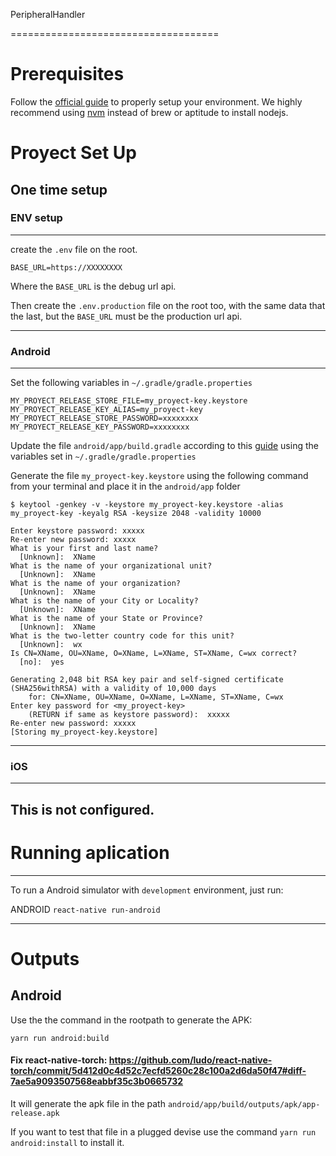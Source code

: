
PeripheralHandler

====================================

# Prerequisites

Follow the [official guide](https://facebook.github.io/react-native/docs/getting-started.html) to properly setup your environment.
We highly recommend using [nvm](https://github.com/creationix/nvm) instead of brew or aptitude to install nodejs.


# Proyect Set Up

## One time setup

### ENV setup
------------
create the `.env` file on the root.
```
BASE_URL=https://XXXXXXXX

```

Where the `BASE_URL` is the debug url api.

Then create the `.env.production` file on the root too, with the same data that the last,
but the `BASE_URL` must be the production url api.

-----------

### Android

---------------

Set the following variables in `~/.gradle/gradle.properties`
```
MY_PROYECT_RELEASE_STORE_FILE=my_proyect-key.keystore
MY_PROYECT_RELEASE_KEY_ALIAS=my_proyect-key
MY_PROYECT_RELEASE_STORE_PASSWORD=xxxxxxxx
MY_PROYECT_RELEASE_KEY_PASSWORD=xxxxxxxx
```

Update the file `android/app/build.gradle` according to this [guide](https://facebook.github.io/react-native/docs/signed-apk-android.html#adding-signing-config-to-your-app-s-gradle-config) using the variables set in `~/.gradle/gradle.properties`

Generate the file `my_proyect-key.keystore` using the following command from your terminal and place it in the `android/app` folder

```
$ keytool -genkey -v -keystore my_proyect-key.keystore -alias my_proyect-key -keyalg RSA -keysize 2048 -validity 10000

Enter keystore password: xxxxx
Re-enter new password: xxxxx
What is your first and last name?
  [Unknown]:  XName
What is the name of your organizational unit?
  [Unknown]:  XName
What is the name of your organization?
  [Unknown]:  XName
What is the name of your City or Locality?
  [Unknown]:  XName
What is the name of your State or Province?
  [Unknown]:  XName
What is the two-letter country code for this unit?
  [Unknown]:  wx
Is CN=XName, OU=XName, O=XName, L=XName, ST=XName, C=wx correct?
  [no]:  yes

Generating 2,048 bit RSA key pair and self-signed certificate (SHA256withRSA) with a validity of 10,000 days
	for: CN=XName, OU=XName, O=XName, L=XName, ST=XName, C=wx
Enter key password for <my_proyect-key>
	(RETURN if same as keystore password):  xxxxx
Re-enter new password: xxxxx
[Storing my_proyect-key.keystore]
```

--------------

### iOS

--------------
This is not configured.
--------------------


# Running aplication

--------------------
To run a Android simulator with `development` environment, just run:

ANDROID
`react-native run-android`

--------------------


# Outputs

## Android
Use the the command in the rootpath to generate the APK:
```
yarn run android:build
```
#### Fix react-native-torch: https://github.com/ludo/react-native-torch/commit/5d412d0c4d52c7ecfd5260c28c100a2d6da50f47#diff-7ae5a9093507568eabbf35c3b0665732

It will generate the apk file in the path `android/app/build/outputs/apk/app-release.apk`

If you want to test that file in a plugged devise use the command `yarn run android:install` to install it.
